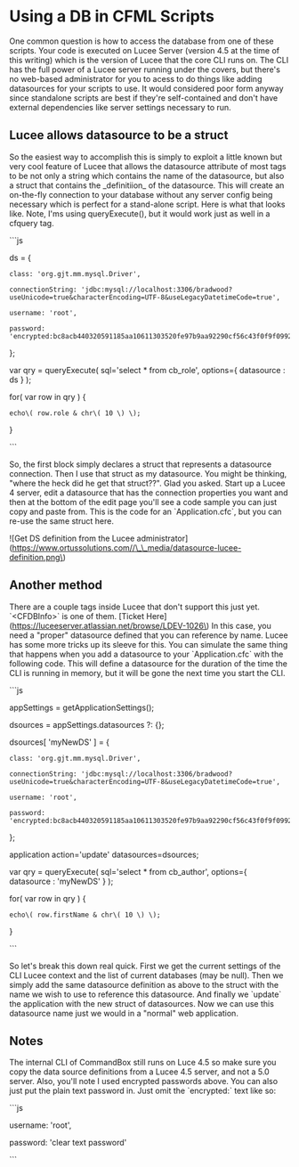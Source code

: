 # Using a DB in CFML Scripts

One common question is how to access the database from one of these scripts.  Your code is executed on Lucee Server \(version 4.5 at the time of this writing\) which is the version of Lucee that the core CLI runs on.   The CLI has the full power of a Lucee server running under the covers, but there's no web-based administrator for you to acess to do things like adding datasources for your scripts to use.  It would considered poor form anyway since standalone scripts are best if they're self-contained and don't have external dependencies like server settings necessary to run.

## Lucee allows datasource to be a struct

So the easiest way to accomplish this is simply to exploit a little known but very cool feature of Lucee that allows the datasource attribute of most tags to be not only a string which contains the name of the datasource, but also a struct that contains the \_definitiion\_ of the datasource.  This will create an on-the-fly connection to your database without any server config being necessary which is perfect for a stand-alone script.  Here is what that looks like.  Note, I'ms using queryExecute\(\), but it would work just as well in a cfquery tag.

\`\`\`js

ds = {

	class: 'org.gjt.mm.mysql.Driver',

	connectionString: 'jdbc:mysql://localhost:3306/bradwood?useUnicode=true&characterEncoding=UTF-8&useLegacyDatetimeCode=true',

	username: 'root',

	password: 'encrypted:bc8acb440320591185aa10611303520fe97b9aa92290cf56c43f0f9f0992d88ba92923e215d5dfd98e632a27c0cceec1091d152cbcf5c31d'

};

var qry = queryExecute\( sql='select \* from cb\_role', options={ datasource : ds } \);

for\( var row in qry \) {

	echo\( row.role & chr\( 10 \) \);

}

\`\`\`

So, the first block simply declares a struct that represents a datasource connection.  Then I use that struct as my datasource.  You might be thinking, "where the heck did he get that struct??".  Glad you asked.  Start up a Lucee 4 server, edit a datasource that has the connection properties you want and then at the bottom of the edit page you'll see a code sample you can just copy and paste from.  This is the code for an \`Application.cfc\`, but you can re-use the same struct here.

!\[Get DS definition from the Lucee administrator\]\(https://www.ortussolutions.com//\_\_media/datasource-lucee-definition.png\)

## Another method

There are a couple tags inside Lucee that don't support this just yet.  \`&lt;CFDBInfo&gt;\` is one of them.  \[Ticket Here\]\(https://luceeserver.atlassian.net/browse/LDEV-1026\)  In this case, you need a "proper" datasource defined that you can reference by name.  Lucee has some more tricks up its sleeve for this.  You can simulate the same thing that happens when you add a datasource to your \`Application.cfc\` with the following code.  This will define a datasource for the duration of the time the CLI is running in memory, but it will be gone the next time you start the CLI.

\`\`\`js

appSettings = getApplicationSettings\(\);

dsources = appSettings.datasources ?: {};

dsources\[ 'myNewDS' \] = {

	class: 'org.gjt.mm.mysql.Driver',

	connectionString: 'jdbc:mysql://localhost:3306/bradwood?useUnicode=true&characterEncoding=UTF-8&useLegacyDatetimeCode=true',

	username: 'root',

	password: 'encrypted:bc8acb440320591185aa10611303520fe97b9aa92290cf56c43f0f9f0992d88ba92923e215d5dfd98e632a27c0cceec1091d152cbcf5c31d'

};

application action='update' datasources=dsources;

var qry = queryExecute\( sql='select \* from cb\_author', options={ datasource : 'myNewDS' } \);

for\( var row in qry \) {

	echo\( row.firstName & chr\( 10 \) \);  
}

\`\`\`

So let's break this down real quick.  First we get the current settings of the CLI Lucee context and the list of current databases \(may be null\).  Then we simply add the same datasource definition as above to the struct with the name we wish to use to reference this datasource.  And finally we \`update\` the application with the new struct of datasources. Now we can use this datasource name just we would in a "normal" web application.

## Notes

The internal CLI of CommandBox still runs on Luce 4.5 so make sure you copy the data source definitions from a Lucee 4.5 server, and not a 5.0 server.   Also, you'll note I used encrypted passwords above.  You can also just put the plain text password in.  Just omit the \`encrypted:\` text like so:

\`\`\`js

username: 'root',

password: 'clear text password'

\`\`\`






